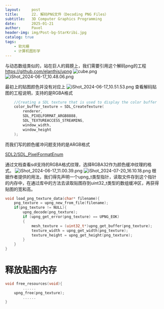 ```yaml
---
layout:     post
title:      22. 解码PNG文件（Decoding PNG Files）
subtitle:   3D Computer Graphics Programming
date:       2025-01-21
author:     Pavel
header-img: img/Post-bg-StarKribi.jpg
catalog: true
tags:
    - 软光栅
    - 计算机图形学
---
```


与动态数组类似的，站在巨人的肩膀上，我们需要引用这个解码png的工程
https://github.com/elanthis/upng
![cube.png](https://pavelblog-images-1333471781.cos.ap-shanghai.myqcloud.com/undefined20250121184152837.png?imageSlim)
![iShot_2024-06-17_10.48.06.png](https://pavelblog-images-1333471781.cos.ap-shanghai.myqcloud.com/undefined20250121184208266.png?imageSlim)

最初上的贴图颜色并没有对应上
![iShot_2024-06-17_10.51.53.png](https://pavelblog-images-1333471781.cos.ap-shanghai.myqcloud.com/undefined20250121184230704.png?imageSlim)
查看解码贴图的工程说明，支持的是RGBA格式

```c
    //Creating a SDL texture that is used to display the color buffer
    color_buffer_texture = SDL_CreateTexture(
        renderer,
        SDL_PIXELFORMAT_ARGB8888,
        SDL_TEXTUREACCESS_STREAMING,
        window_width,
        window_height
    );
```

而我们写的颜色缓冲问题支持的是ARGB格式

[SDL2/SDL_PixelFormatEnum](https://wiki.libsdl.org/SDL2/SDL_PixelFormatEnum)

通过文档查看sdl支持的RGBA格式纹理，选择RGBA32作为颜色缓冲纹理的格式。
![iShot_2024-06-17_11.00.39.png](https://pavelblog-images-1333471781.cos.ap-shanghai.myqcloud.com/undefined20250121184310480.png?imageSlim)
![iShot_2024-07-20_16.10.18.png](https://pavelblog-images-1333471781.cos.ap-shanghai.myqcloud.com/undefined20250121184413766.png?imageSlim)
根据作者提供的用法，我们得先声明一个upng_t类型指针，读取文件存到这个指针的内存中，在通过库中的方法去读取贴图存到uint32_t类型的数组缓冲区，再获得贴图的宽和高。

```c
void load_png_texture_data(char* filename){
    png_texture = upng_new_from_file(filename);
    if(png_texture != NULL){
        upng_decode(png_texture);
        if (upng_get_error(png_texture) == UPNG_EOK)
        {
            mesh_texture = (uint32_t*)upng_get_buffer(png_texture);
            texture_width = upng_get_width(png_texture);
            texture_height = upng_get_height(png_texture);
        }
    }
}
```

# 释放贴图内存

```c
void free_resources(void){
		......
    upng_free(png_texture);
		......
}
```